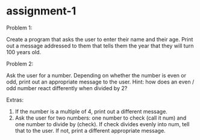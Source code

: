 # assignment-1
Problem 1: 

Create a program that asks the user to enter their name and their age.
Print out a message addressed to them that tells them the year that they will turn 100 years old.

Problem 2:

Ask the user for a number. 
Depending on whether the number is even or odd, print out an appropriate message to the user.
Hint: how does an even / odd number react differently when divided by 2? 

Extras:
1. If the number is a multiple of 4, print out a different message.
2. Ask the user for two numbers: one number to check (call it num) and one number to divide by (check). If
check divides evenly into num, tell that to the user. If not, print a different appropriate message.
